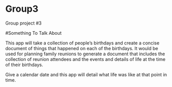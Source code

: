 # Group3
Group project #3

#Something To Talk About

This app will take a collection of people’s birthdays and create a concise document of things that happened on each of the birthdays. It would be used for planning family reunions to generate a document that includes the collection of reunion attendees and the events and details of life at the time of their birthdays.

Give a calendar date and this app will detail what life was like at that point in time.

